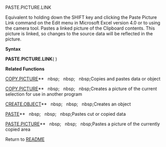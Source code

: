 PASTE.PICTURE.LINK

Equivalent to holding down the SHIFT key and clicking the Paste Picture
Link command on the Edit menu in Microsoft Excel version 4.0 or to using
the camera tool. Pastes a linked picture of the Clipboard contents. This
picture is linked, so changes to the source data will be reflected in
the picture.

**Syntax**

**PASTE.PICTURE.LINK**( )

**Related Functions**

[COPY.PICTURE](COPY.PICTURE.md)**&nbsp;&nbsp;&nbsp;nbsp;&nbsp;&nbsp;&nbsp;nbsp;&nbsp;&nbsp;&nbsp;nbsp;Copies and pastes data or object

[COPY.PICTURE](COPY.PICTURE.md)**&nbsp;&nbsp;&nbsp;nbsp;&nbsp;&nbsp;&nbsp;nbsp;&nbsp;&nbsp;&nbsp;nbsp;Creates a picture of the current selection
for use in another program

[CREATE.OBJECT](CREATE.OBJECT.md)**&nbsp;&nbsp;&nbsp;nbsp;&nbsp;&nbsp;&nbsp;nbsp;&nbsp;&nbsp;&nbsp;nbsp;Creates an object

[PASTE](PASTE.md)**&nbsp;&nbsp;&nbsp;nbsp;&nbsp;&nbsp;&nbsp;nbsp;&nbsp;&nbsp;&nbsp;nbsp;Pastes cut or copied data

[PASTE.PICTURE](PASTE.PICTURE.md)**&nbsp;&nbsp;&nbsp;nbsp;&nbsp;&nbsp;&nbsp;nbsp;&nbsp;&nbsp;&nbsp;nbsp;Pastes a picture of the currently copied
area



Return to [README](README.md)

